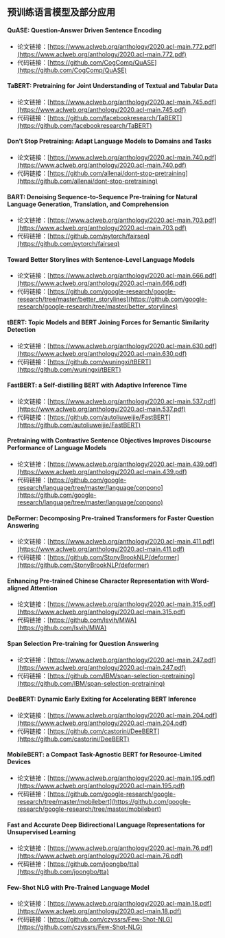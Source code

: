 ## 预训练语言模型及部分应用

#### QuASE: Question-Answer Driven Sentence Encoding

- 论文链接：[https://www.aclweb.org/anthology/2020.acl-main.772.pdf](https://www.aclweb.org/anthology/2020.acl-main.772.pdf)
- 代码链接：[https://github.com/CogComp/QuASE](https://github.com/CogComp/QuASE)

#### TaBERT: Pretraining for Joint Understanding of Textual and Tabular Data

- 论文链接：[https://www.aclweb.org/anthology/2020.acl-main.745.pdf](https://www.aclweb.org/anthology/2020.acl-main.745.pdf)
- 代码链接：[https://github.com/facebookresearch/TaBERT](https://github.com/facebookresearch/TaBERT)

#### Don’t Stop Pretraining: Adapt Language Models to Domains and Tasks

- 论文链接：[https://www.aclweb.org/anthology/2020.acl-main.740.pdf](https://www.aclweb.org/anthology/2020.acl-main.740.pdf)
- 代码链接：[https://github.com/allenai/dont-stop-pretraining](https://github.com/allenai/dont-stop-pretraining)

#### BART: Denoising Sequence-to-Sequence Pre-training for Natural Language Generation, Translation, and Comprehension

- 论文链接：[https://www.aclweb.org/anthology/2020.acl-main.703.pdf](https://www.aclweb.org/anthology/2020.acl-main.703.pdf)
- 代码链接：[https://github.com/pytorch/fairseq](https://github.com/pytorch/fairseq)

#### Toward Better Storylines with Sentence-Level Language Models

- 论文链接：[https://www.aclweb.org/anthology/2020.acl-main.666.pdf](https://www.aclweb.org/anthology/2020.acl-main.666.pdf)
- 代码链接：[https://github.com/google-research/google-research/tree/master/better_storylines](https://github.com/google-research/google-research/tree/master/better_storylines)

#### tBERT: Topic Models and BERT Joining Forces for Semantic Similarity Detection

- 论文链接：[https://www.aclweb.org/anthology/2020.acl-main.630.pdf](https://www.aclweb.org/anthology/2020.acl-main.630.pdf)
- 代码链接：[https://github.com/wuningxi/tBERT](https://github.com/wuningxi/tBERT)

#### FastBERT: a Self-distilling BERT with Adaptive Inference Time

- 论文链接：[https://www.aclweb.org/anthology/2020.acl-main.537.pdf](https://www.aclweb.org/anthology/2020.acl-main.537.pdf)
- 代码链接：[https://github.com/autoliuweijie/FastBERT](https://github.com/autoliuweijie/FastBERT)

#### Pretraining with Contrastive Sentence Objectives Improves Discourse Performance of Language Models

- 论文链接：[https://www.aclweb.org/anthology/2020.acl-main.439.pdf](https://www.aclweb.org/anthology/2020.acl-main.439.pdf)
- 代码链接：[https://github.com/google-research/language/tree/master/language/conpono](https://github.com/google-research/language/tree/master/language/conpono)

#### DeFormer: Decomposing Pre-trained Transformers for Faster Question Answering

- 论文链接：[https://www.aclweb.org/anthology/2020.acl-main.411.pdf](https://www.aclweb.org/anthology/2020.acl-main.411.pdf)
- 代码链接：[https://github.com/StonyBrookNLP/deformer](https://github.com/StonyBrookNLP/deformer)

#### Enhancing Pre-trained Chinese Character Representation with Word-aligned Attention

- 论文链接：[https://www.aclweb.org/anthology/2020.acl-main.315.pdf](https://www.aclweb.org/anthology/2020.acl-main.315.pdf)
- 代码链接：[https://github.com/lsvih/MWA](https://github.com/lsvih/MWA)

#### Span Selection Pre-training for Question Answering

- 论文链接：[https://www.aclweb.org/anthology/2020.acl-main.247.pdf](https://www.aclweb.org/anthology/2020.acl-main.247.pdf)
- 代码链接：[https://github.com/IBM/span-selection-pretraining](https://github.com/IBM/span-selection-pretraining)

#### DeeBERT: Dynamic Early Exiting for Accelerating BERT Inference

- 论文链接：[https://www.aclweb.org/anthology/2020.acl-main.204.pdf](https://www.aclweb.org/anthology/2020.acl-main.204.pdf)
- 代码链接：[https://github.com/castorini/DeeBERT](https://github.com/castorini/DeeBERT)

#### MobileBERT: a Compact Task-Agnostic BERT for Resource-Limited Devices

- 论文链接：[https://www.aclweb.org/anthology/2020.acl-main.195.pdf](https://www.aclweb.org/anthology/2020.acl-main.195.pdf)
- 代码链接：[https://github.com/google-research/google-research/tree/master/mobilebert](https://github.com/google-research/google-research/tree/master/mobilebert)

#### Fast and Accurate Deep Bidirectional Language Representations for Unsupervised Learning

- 论文链接：[https://www.aclweb.org/anthology/2020.acl-main.76.pdf](https://www.aclweb.org/anthology/2020.acl-main.76.pdf)
- 代码链接：[https://github.com/joongbo/tta](https://github.com/joongbo/tta)

#### Few-Shot NLG with Pre-Trained Language Model

- 论文链接：[https://www.aclweb.org/anthology/2020.acl-main.18.pdf](https://www.aclweb.org/anthology/2020.acl-main.18.pdf)
- 代码链接：[https://github.com/czyssrs/Few-Shot-NLG](https://github.com/czyssrs/Few-Shot-NLG)








